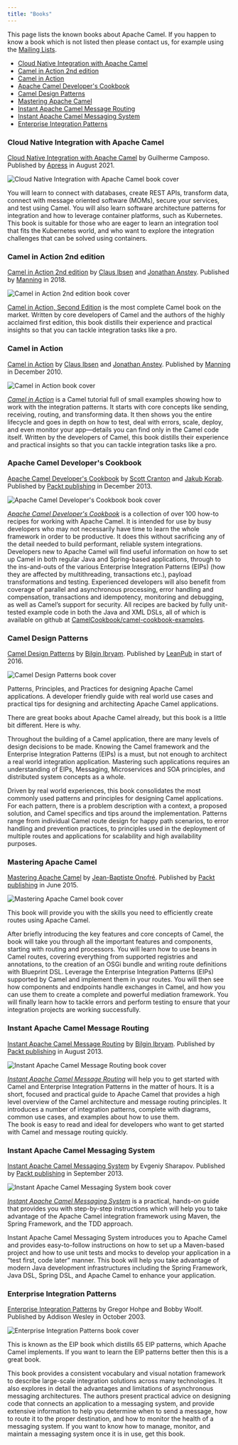 ```yaml
---
title: "Books"
---
```


This page lists the known books about Apache Camel. If you happen to know a book which is not listed then please contact us, for example using the [Mailing Lists](/community/mailing-list/).

* [Cloud Native Integration with Apache Camel](https://www.apress.com/gp/book/9781484272107)
* [Camel in Action 2nd edition](http://manning.com/ibsen2/)
* [Camel in Action](http://www.manning.com/ibsen)
* [Apache Camel Developer's Cookbook](http://www.packtpub.com/apache-camel-developers-cookbook/book)
* [Camel Design Patterns](https://leanpub.com/camel-design-patterns)
* [Mastering Apache Camel](https://www.packtpub.com/application-development/mastering-apache-camel)
* [Instant Apache Camel Message Routing](http://www.packtpub.com/apache-camel-message-routing/book)
* [Instant Apache Camel Messaging System](http://www.packtpub.com/apache-camel-messaging-system/book)
* [Enterprise Integration Patterns](http://www.enterpriseintegrationpatterns.com/)

### Cloud Native Integration with Apache Camel

[Cloud Native Integration with Apache Camel](https://www.apress.com/gp/book/9781484272107) by Guilherme Camposo.
Published by [Apress](https://www.apress.com/) in August 2021.

![Cloud Native Integration with Apache Camel book cover](/img/books/cloud_native_integration.jpg)

You will learn to connect with databases, create REST APIs, transform data, connect with message oriented software (MOMs), secure your services, and test using Camel. You will also learn software architecture patterns for integration and how to leverage container platforms, such as Kubernetes. This book is suitable for those who are eager to learn an integration tool that fits the Kubernetes world, and who want to explore the integration challenges that can be solved using containers.

### Camel in Action 2nd edition

[Camel in Action 2nd edition](https://www.manning.com/books/camel-in-action-second-edition) by [Claus Ibsen](http://davsclaus.blogspot.com/) and [Jonathan Anstey](http://janstey.blogspot.com/). Published by [Manning](http://www.manning.com/) in 2018.

![Camel in Action 2nd edition book cover](/img/books/camel_in_action_2nd.jpg)

[Camel in Action, Second Edition](https://www.manning.com/books/camel-in-action-second-edition) is the most complete Camel book on the market. Written by core developers of Camel and the authors of the highly acclaimed first edition, this book distills their experience and practical insights so that you can tackle integration tasks like a pro.

### Camel in Action

[Camel in Action](http://www.manning.com/ibsen/) by [Claus Ibsen](http://davsclaus.blogspot.com/) and [Jonathan Anstey](http://janstey.blogspot.com/). Published by [Manning](http://www.manning.com) in December 2010.

![Camel in Action book cover](/img/books/camel_in_action.jpg)

[_Camel in Action_](http://manning.com/ibsen) is a Camel tutorial full of small examples showing how to work with the integration patterns. It starts with core concepts like sending, receiving, routing, and transforming data. It then shows you the entire lifecycle and goes in depth on how to test, deal with errors, scale, deploy, and even monitor your app—details you can find only in the Camel code itself. Written by the developers of Camel, this book distills their experience and practical insights so that you can tackle integration tasks like a pro.

### Apache Camel Developer's Cookbook

[Apache Camel Developer's Cookbook](http://www.packtpub.com/apache-camel-developers-cookbook/book) by [Scott Cranton](http://twitter.com/scottcranton) and [Jakub Korab](http://jakubkorab.net). Published by [Packt publishing](http://www.packtpub.com/) in December 2013.

![Apache Camel Developer's Cookbook book cover](/img/books/camel_developers_cookbook.png)

_[Apache Camel Developer's Cookbook](http://www.packtpub.com/apache-camel-developers-cookbook/book)_ is a collection of over 100 how-to recipes for working with Apache Camel. It is intended for use by busy developers who may not necessarily have time to learn the whole framework in order to be productive. It does this without sacrificing any of the detail needed to build performant, reliable system integrations. Developers new to Apache Camel will find useful information on how to set up Camel in both regular Java and Spring-based applications, through to the ins-and-outs of the various Enterprise Integration Patterns (EIPs) (how they are affected by multithreading, transactions etc.), payload transformations and testing. Experienced developers will also benefit from coverage of parallel and asynchronous processing, error handling and compensation, transactions and idempotency, monitoring and debugging, as well as Camel’s support for security. All recipes are backed by fully unit-tested example code in both the Java and XML DSLs, all of which is available on github at [CamelCookbook/camel-cookbook-examples](http://github.com/CamelCookbook/camel-cookbook-examples).

### Camel Design Patterns

[Camel Design Patterns](https://leanpub.com/camel-design-patterns) by [Bilgin Ibryam](http://www.ofbizian.com/). Published by [LeanPub](https://leanpub.com/) in start of 2016.

![Camel Design Patterns book cover](/img/books/camel_design_patterns.jpg)

Patterns, Principles, and Practices for designing Apache Camel applications. A developer friendly guide with real world use cases and practical tips for designing and architecting Apache Camel applications.

There are great books about Apache Camel already, but this book is a little bit different. Here is why.

Throughout the building of a Camel application, there are many levels of design decisions to be made. Knowing the Camel framework and the Enterprise Integration Patterns (EIPs) is a must, but not enough to architect a real world integration application. Mastering such applications requires an understanding of EIPs, Messaging, Microservices and SOA principles, and distributed system concepts as a whole.

Driven by real world experiences, this book consolidates the most commonly used patterns and principles for designing Camel applications. For each pattern, there is a problem description with a context, a proposed solution, and Camel specifics and tips around the implementation. Patterns range from individual Camel route design for happy path scenarios, to error handling and prevention practices, to principles used in the deployment of multiple routes and applications for scalability and high availability purposes.

### Mastering Apache Camel

[Mastering Apache Camel](https://www.packtpub.com/application-development/mastering-apache-camel) by [Jean-Baptiste Onofré](https://twitter.com/jbonofre). Published by [Packt publishing](http://www.packtpub.com/) in June 2015.

![Mastering Apache Camel book cover](/img/books/mastering_camel.jpg)

This book will provide you with the skills you need to efficiently create routes using Apache Camel.

After briefly introducing the key features and core concepts of Camel, the book will take you through all the important features and components, starting with routing and processors. You will learn how to use beans in Camel routes, covering everything from supported registries and annotations, to the creation of an OSGi bundle and writing route definitions with Blueprint DSL. Leverage the Enterprise Integration Patterns (EIPs) supported by Camel and implement them in your routes. You will then see how components and endpoints handle exchanges in Camel, and how you can use them to create a complete and powerful mediation framework. You will finally learn how to tackle errors and perform testing to ensure that your integration projects are working successfully.

### Instant Apache Camel Message Routing

[Instant Apache Camel Message Routing](http://www.packtpub.com/apache-camel-message-routing/book) by [Bilgin Ibryam](http://ofbizian.com/). Published by [Packt publishing](http://www.packtpub.com/) in August 2013.

![Instant Apache Camel Message Routing book cover](/img/books/instant_camel_message_routing.jpg)

[_Instant Apache Camel Message Routing_](http://www.packtpub.com/apache-camel-message-routing/book) will help you to get started with Camel and Enterprise Integration Patterns in the matter of hours. It is a short, focused and practical guide to Apache Camel that provides a high level overview of the Camel architecture and message routing principles. It introduces a number of integration patterns, complete with diagrams, common use cases, and examples about how to use them.  
The book is easy to read and ideal for developers who want to get started with Camel and message routing quickly.

### Instant Apache Camel Messaging System

[Instant Apache Camel Messaging System](http://www.packtpub.com/apache-camel-messaging-system/book) by Evgeniy Sharapov. Published by [Packt publishing](http://www.packtpub.com/) in September 2013.

![Instant Apache Camel Messaging System book cover](/img/books/instant_camel_messaging_system.jpg)

[_Instant Apache Camel Messaging System_](http://www.packtpub.com/apache-camel-messaging-system/book) is a practical, hands-on guide that provides you with step-by-step instructions which will help you to take advantage of the Apache Camel integration framework using Maven, the Spring Framework, and the TDD approach.

Instant Apache Camel Messaging System introduces you to Apache Camel and provides easy-to-follow instructions on how to set up a Maven-based project and how to use unit tests and mocks to develop your application in a “test first, code later” manner. This book will help you take advantage of modern Java development infrastructures including the Spring Framework, Java DSL, Spring DSL, and Apache Camel to enhance your application.

### Enterprise Integration Patterns

[Enterprise Integration Patterns](http://www.enterpriseintegrationpatterns.com/) by Gregor Hohpe and Bobby Woolf. Published by Addison Wesley in October 2003.

![Enterprise Integration Patterns book cover](/img/books/enterprise_integration_patterns.jpg)

This is known as the EIP book which distills 65 EIP patterns, which Apache Camel implements. If you want to learn the EIP patterns better then this is a great book.

This book provides a consistent vocabulary and visual notation framework to describe large-scale integration solutions across many technologies. It also explores in detail the advantages and limitations of asynchronous messaging architectures. The authors present practical advice on designing code that connects an application to a messaging system, and provide extensive information to help you determine when to send a message, how to route it to the proper destination, and how to monitor the health of a messaging system. If you want to know how to manage, monitor, and maintain a messaging system once it is in use, get this book.
